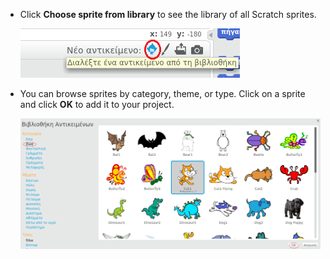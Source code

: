 + Click **Choose sprite from library** to see the library of all Scratch sprites.
    
    ![στιγμιότυπο οθόνης](images/sprite-library.png)

+ You can browse sprites by category, theme, or type. Click on a sprite and click **OK** to add it to your project.
    
    ![στιγμιότυπο οθόνης](images/sprite-choose.png)